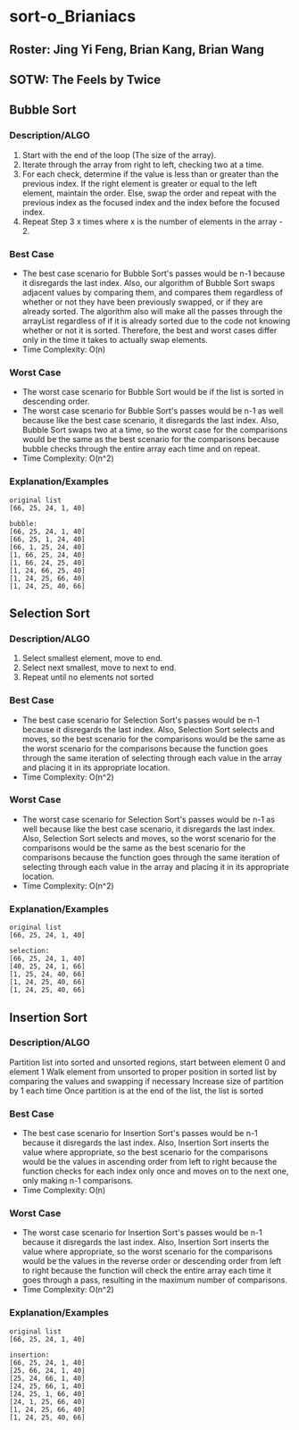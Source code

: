 # sort-o_Brianiacs
## Roster: Jing Yi Feng, Brian Kang, Brian Wang
## SOTW: The Feels by Twice

## Bubble Sort
### Description/ALGO
 1. Start with the end of the loop (The size of the array).
 2. Iterate through the array from right to left, checking two at a time.
 3. For each check, determine if the value is less than or greater than the previous index.
 If the right element is greater or equal to the left element, maintain the order. Else, swap the order and repeat with the previous index as the focused index and the index before the focused index.
 4. Repeat Step 3 x times where x is the number of elements in the array - 2. 
### Best Case
* The best case scenario for Bubble Sort's passes would be n-1 because it disregards the last index. Also, our algorithm of Bubble Sort swaps adjacent values by comparing them, and compares them regardless of whether or not they have been previously swapped, or if they are already sorted. The algorithm also will make all the passes through the arrayList regardless of if it is already sorted due to the code not knowing whether or not it is sorted. Therefore, the best and worst cases differ only in the time it takes to actually swap elements.
* Time Complexity: O(n)
### Worst Case
* The worst case scenario for Bubble Sort would be if the list is sorted in descending order.
* The worst case scenario for Bubble Sort's passes would be n-1 as well because like the best case scenario, it disregards the last index. Also, Bubble Sort swaps two at a time, so the worst case for the comparisons would be the same as the best scenario for the comparisons because bubble checks through the entire array each time and on repeat.  
* Time Complexity: O(n^2)
### Explanation/Examples
```
original list
[66, 25, 24, 1, 40]
```
```
bubble: 
[66, 25, 24, 1, 40]
[66, 25, 1, 24, 40]
[66, 1, 25, 24, 40]
[1, 66, 25, 24, 40]
[1, 66, 24, 25, 40]
[1, 24, 66, 25, 40]
[1, 24, 25, 66, 40]
[1, 24, 25, 40, 66]
```

## Selection Sort
### Description/ALGO
1. Select smallest element, move to end.
2. Select next smallest, move to next to end.
3. Repeat until no elements not sorted
### Best Case
* The best case scenario for Selection Sort's passes would be n-1 because it disregards the last index. Also, Selection Sort selects and moves, so the best scenario for the comparisons would be the same as the worst scenario for the comparisons because the function goes through the same iteration of selecting through each value in the array and placing it in its appropriate location.
* Time Complexity: O(n^2)
### Worst Case
* The worst case scenario for Selection Sort's passes would be n-1 as well because like the best case scenario, it disregards the last index. Also, Selection Sort selects and moves, so the worst scenario for the comparisons would be the same as the best scenario for the comparisons because the function goes through the same iteration of selecting through each value in the array and placing it in its appropriate location. 
* Time Complexity: O(n^2)
### Explanation/Examples
```
original list
[66, 25, 24, 1, 40]
```
```
selection: 
[66, 25, 24, 1, 40]
[40, 25, 24, 1, 66]
[1, 25, 24, 40, 66]
[1, 24, 25, 40, 66]
[1, 24, 25, 40, 66]
```
## Insertion Sort
### Description/ALGO
Partition list into sorted and unsorted regions, start between element 0 and element 1
Walk element from unsorted to proper position in sorted list by comparing the values and swapping if necessary
Increase size of partition by 1 each time
Once partition is at the end of the list, the list is sorted 
### Best Case
* The best case scenario for Insertion Sort's passes would be n-1 because it disregards the last index. Also, Insertion Sort inserts the value where appropriate, so the best scenario for the comparisons would be the values in ascending order from left to right because the function checks for each index only once and moves on to the next one, only making n-1 comparisons.  
* Time Complexity: O(n)
### Worst Case
* The worst case scenario for Insertion Sort's passes would be n-1 because it disregards the last index. Also, Insertion Sort inserts the value where appropriate, so the worst scenario for the comparisons would be the values in the reverse order or descending order from left to right because the function will check the entire array each time it goes through a pass, resulting in the maximum number of comparisons.  
* Time Complexity: O(n^2)
### Explanation/Examples
```
original list
[66, 25, 24, 1, 40]
```
```
insertion: 
[66, 25, 24, 1, 40]
[25, 66, 24, 1, 40]
[25, 24, 66, 1, 40]
[24, 25, 66, 1, 40]
[24, 25, 1, 66, 40]
[24, 1, 25, 66, 40]
[1, 24, 25, 66, 40]
[1, 24, 25, 40, 66]

```


